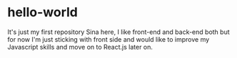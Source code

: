 # hello-world
It's just my first repository
Sina here, I like front-end and back-end both but for now I'm just sticking with front side and would like to improve my Javascript skills and move on to React.js later on.
